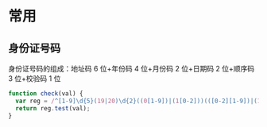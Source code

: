 # 常用

## 身份证号码

身份证号码的组成：地址码 6 位+年份码 4 位+月份码 2 位+日期码 2 位+顺序码 3 位+校验码 1 位

```javascript
function check(val) {
  var reg = /^[1-9]\d{5}(19|20)\d{2}((0[1-9])|(1[0-2]))(([0-2][1-9])|(10|20|30|31))\d{3}[0-9Xx]$/;
  return reg.test(val);
}
```
